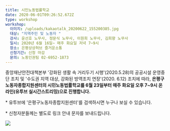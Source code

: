 ```yaml
---
title: 시민노동법률학교
date: 2020-06-01T09:26:52.672Z
type: workshop
workshop:
  이미지: /uploads/kakaotalk_20200622_155200385.jpg
  대상: "지역주민 및 노동자 "
  강사: 윤선호 노무사, 정문식 노무사, 이원희 노무사, 김희향 노무사
  일시: 2020년 6월 16일~ 매주 화요일 저녁 7~9시
  장소: 은평상상허브 즐거운소통
  신청기간: 신청 마감
  문의: 노동인권팀 02-6952-1873
---
```

중앙재난안전대책본부 '강화된 생활 속 거리두기 시행'(2020.5.28)의 공공시설 운영중단 조치 및 '수도권 지역 대상, 강화된 방역조치 연장'(2020. 6.12) 조치에 따라, **은평구노동자종합지원센터의 시민노동법률학교를 6월 23일부터 매주 화요일 오후 7~9시 온라인(유투브 실시간스트리밍)으로 진행합니다.**

\* 유투브에 '은평구노동자종합지원센터'를 검색하시면 누구나 보실 수 있습니다. 

\* 신청자분들께는 별도로 링크 안내 문자를 보내드립니다.



![ ](/uploads/kakaotalk_20200622_155200385.jpg " ")